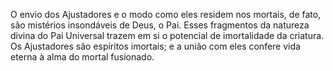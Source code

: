 ﻿O envio dos Ajustadores e o modo como eles residem nos mortais, de fato, são mistérios insondáveis de Deus, o Pai. Esses fragmentos da natureza divina do Pai Universal trazem em si o potencial de imortalidade da criatura. Os Ajustadores são espíritos imortais; e a união com eles confere vida eterna à alma do mortal fusionado.